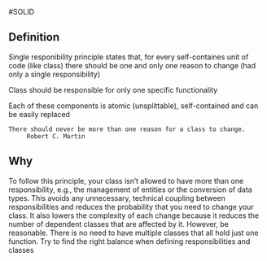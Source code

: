 #SOLID 

## Definition

Single responibility principle states that, for every self-containes unit of code (like class) there should be one and only one reason to change (had only a single responsibility)

Class should be responsible for only one specific functionality

Each of these components is atomic (unsplittable), self-contained and can be easily replaced


	There should never be more than one reason for a class to change.
		 Robert C. Martin

## Why



To follow this principle, your class isn’t allowed to have more than one responsibility, e.g., the management of entities or the conversion of data types. This avoids any unnecessary, technical coupling between responsibilities and reduces the probability that you need to change your class. It also lowers the complexity of each change because it reduces the number of dependent classes that are affected by it. However, be reasonable.
There is no need to have multiple classes that all hold just one function. Try to find the right balance when defining responsibilities and classes